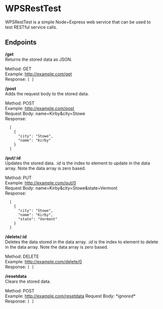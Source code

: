 # WPSRestTest

WPSRestTest is a simple Node+Express web service that can be used to test RESTful service calls.

## Endpoints

**/get**  
Returns the stored data as JSON.  

Method: GET  
Example: http://example.com/get  
Response: `[ ]`  

**/post**  
Adds the request body to the stored data.  

Method: POST  
Example: http://example.com/post  
Request Body: name=Kirby&city=Stowe  
Response:
```
  [
    {
      "city": "Stowe",
      "name": "Kirby"
    }
  ]
```

**/put/:id**  
Updates the stored data. *:id* is the index to element to update in the data array. Note the data array is zero based.  

Method: PUT  
Example: http://example.com/put/0  
Request Body: name=Kirby&city=Stowe&state=Vermont  
Response:
```
  [
    {
      "city": "Stowe",
      "name": "Kirby",
      "state": "Vermont"
    }
  ]
```

**/delete/:id**  
Deletes the data stored in the data array. *:id* is the index to element to delete in the data array. Note the data array is zero based.  

Method: DELETE  
Example: http://example.com/delete/0  
Response: `[ ]`  

**/resetdata**  
Clears the stored data.  

Method: POST  
Example: http://example.com/resetdata
Request Body: \**ignored\**  
Response: `[ ]`  
